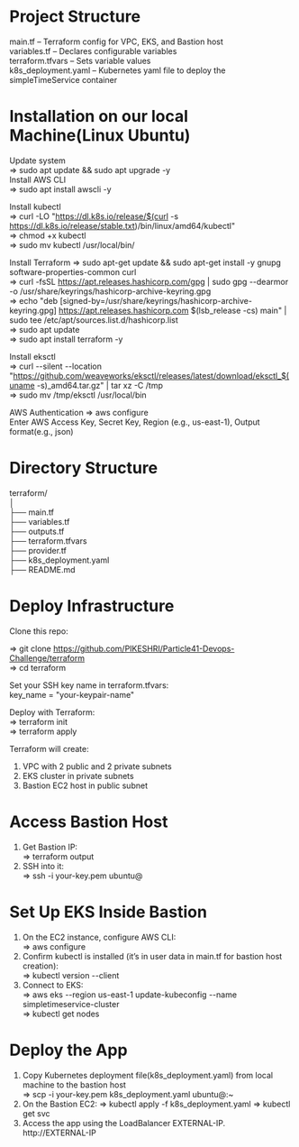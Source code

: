 # Project Structure
main.tf – Terraform config for VPC, EKS, and Bastion host  
variables.tf – Declares configurable variables  
terraform.tfvars – Sets variable values  
k8s_deployment.yaml – Kubernetes yaml file to deploy the simpleTimeService container

# Installation on our local Machine(Linux Ubuntu)
Update system  
=> sudo apt update && sudo apt upgrade -y  
Install AWS CLI  
=> sudo apt install awscli -y  

Install kubectl  
=> curl -LO "https://dl.k8s.io/release/$(curl -s https://dl.k8s.io/release/stable.txt)/bin/linux/amd64/kubectl"  
=> chmod +x kubectl  
=> sudo mv kubectl /usr/local/bin/

Install Terraform
=> sudo apt-get update && sudo apt-get install -y gnupg software-properties-common curl  
=> curl -fsSL https://apt.releases.hashicorp.com/gpg | sudo gpg --dearmor -o /usr/share/keyrings/hashicorp-archive-keyring.gpg   
=> echo "deb [signed-by=/usr/share/keyrings/hashicorp-archive-keyring.gpg] https://apt.releases.hashicorp.com $(lsb_release -cs)  main" | sudo tee /etc/apt/sources.list.d/hashicorp.list  
=> sudo apt update  
=> sudo apt install terraform -y  

Install eksctl  
=> curl --silent --location "https://github.com/weaveworks/eksctl/releases/latest/download/eksctl_$(uname -s)_amd64.tar.gz" | tar xz -C /tmp  
=> sudo mv /tmp/eksctl /usr/local/bin  


AWS Authentication
=> aws configure  
Enter AWS Access Key, Secret Key, Region (e.g., us-east-1), Output format(e.g., json)  

# Directory Structure
terraform/  
│  
├── main.tf  
├── variables.tf  
├── outputs.tf  
├── terraform.tfvars  
├── provider.tf  
├── k8s_deployment.yaml  
├── README.md  


# Deploy Infrastructure
Clone this repo:  

=> git clone https://github.com/PIKESHRI/Particle41-Devops-Challenge/terraform   
=> cd terraform  

Set your SSH key name in terraform.tfvars:  
key_name = "your-keypair-name"  

Deploy with Terraform:  
=> terraform init  
=> terraform apply  

Terraform will create:  
1. VPC with 2 public and 2 private subnets  
2. EKS cluster in private subnets  
3. Bastion EC2 host in public subnet

# Access Bastion Host
1. Get Bastion IP:  
   => terraform output  
3. SSH into it:  
   => ssh -i your-key.pem ubuntu@<bastion-ip>

# Set Up EKS Inside Bastion
1. On the EC2 instance, configure AWS CLI:  
   => aws configure  
3. Confirm kubectl is installed (it’s in user data in main.tf for bastion host creation):  
   => kubectl version --client  
5. Connect to EKS:  
   => aws eks --region us-east-1 update-kubeconfig --name simpletimeservice-cluster  
   => kubectl get nodes  

# Deploy the App  
1. Copy Kubernetes deployment file(k8s_deployment.yaml) from local machine to the bastion host  
  => scp -i your-key.pem k8s_deployment.yaml ubuntu@<bastion-ip>:~
2. On the Bastion EC2:
   => kubectl apply -f k8s_deployment.yaml
   => kubectl get svc
3. Access the app using the LoadBalancer EXTERNAL-IP.
   http://EXTERNAL-IP








